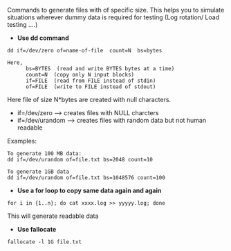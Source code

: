Commands to generate files with of specific size. 
This helps you to simulate situations wherever dummy data is required for testing (Log rotation/ Load testing ....)

- **Use dd command**

```
dd if=/dev/zero of=name-of-file  count=N  bs=bytes

Here, 
      bs=BYTES  (read and write BYTES bytes at a time)
      count=N  (copy only N input blocks)
      if=FILE  (read from FILE instead of stdin)
      of=FILE  (write to FILE instead of stdout)
```

Here file of size N*bytes are created with null characters.

- if=/dev/zero  --> creates files with NULL charcters
- if=/dev/urandom --> creates files with random data but not human readable

Examples:
```
To generate 100 MB data:
dd if=/dev/urandom of=file.txt bs=2048 count=10

To generate 1GB data 
dd if=/dev/urandom of=file.txt bs=1048576 count=100
```

- **Use a for loop to copy same data again and again**

```
for i in {1..n}; do cat xxxx.log >> yyyyy.log; done
```
This will generate readable data

- **Use fallocate** 

```
fallocate -l 1G file.txt
```
